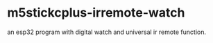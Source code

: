 # m5stickcplus-irremote-watch
an esp32 program with digital watch and universal ir remote function.
